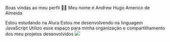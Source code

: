 Boas vindas ao meu perfil 💙💙
Meu nome é Andrew Hugo Americo de Almeida

Estou estudando na Alura
Estou me desenvolvendo na linguagem JavaScript
Utilizo esse espaço para minha organização e compartilhamento dos meu projetos desenvolvidos
![](https://www.cnnbrasil.com.br/wp-content/uploads/sites/12/2024/03/Kung-Fu-Panda.jpg?w=1200&h=675&crop=1)
